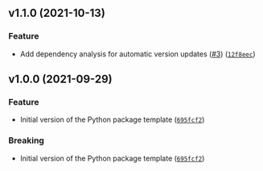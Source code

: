 <!--next-version-placeholder-->

## v1.1.0 (2021-10-13)
### Feature
* Add dependency analysis for automatic version updates ([#3](https://github.com/jenstroeger/python-package-template/issues/3)) ([`12f8eec`](https://github.com/jenstroeger/python-package-template/commit/12f8eec6a51c9c9d4e76702a914e03cdead5e943))

## v1.0.0 (2021-09-29)
### Feature
* Initial version of the Python package template ([`695fcf2`](https://github.com/jenstroeger/python-package-template/commit/695fcf22e3604c872a5f0c7ac4b7c358739bcf75))

### Breaking
* Initial version of the Python package template ([`695fcf2`](https://github.com/jenstroeger/python-package-template/commit/695fcf22e3604c872a5f0c7ac4b7c358739bcf75))
